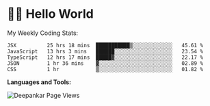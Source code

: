 # 👋🏽 Hello World 

<!--![Deepankar's github stats](https://github-readme-stats.vercel.app/api?username=Deep-Codes&count_private=true&show_icons=true&theme=radical)-->
My Weekly Coding Stats:

<!--START_SECTION:waka-->
```text
JSX          25 hrs 18 mins  ███████████▒░░░░░░░░░░░░░   45.61 % 
JavaScript   13 hrs 3 mins   ██████░░░░░░░░░░░░░░░░░░░   23.54 % 
TypeScript   12 hrs 17 mins  █████▓░░░░░░░░░░░░░░░░░░░   22.17 % 
JSON         1 hr 36 mins    ▓░░░░░░░░░░░░░░░░░░░░░░░░   02.89 % 
CSS          1 hr            ▒░░░░░░░░░░░░░░░░░░░░░░░░   01.82 % 
```
<!--END_SECTION:waka-->

**Languages and Tools:**



<p align="left"> <img src="https://komarev.com/ghpvc/?username=Deep-Codes&label=Views&color=blue&style=plastic" alt="Deepankar Page Views" /> </p>
